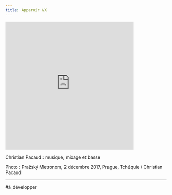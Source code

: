 ```yaml
---
title: Apparoir VX
---
```


<iframe style="border: 0; width: 400px; height: 400px;" src="https://bandcamp.com/EmbeddedPlayer/track=1482094133/size=large/bgcol=333333/linkcol=ffffff/minimal=true/transparent=true/" seamless><a href="https://christianpacaud.bandcamp.com/track/apparoir-vx">Apparoir VX by Christian Pacaud</a></iframe>

Christian Pacaud : musique, mixage et basse  

Photo : Pražský Metronom, 2 décembre 2017, Prague, Tchéquie / Christian Pacaud

<hr>

#à_développer